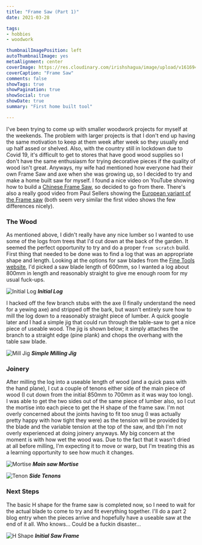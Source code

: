 ```yaml
---
title: "Frame Saw (Part 1)"
date: 2021-03-28

tags:
- hobbies
- woodwork

thumbnailImagePosition: left
autoThumbnailImage: yes
metaAlignment: center
coverImage: https://res.cloudinary.com/irishshagua/image/upload/v1616940436/blog/frame-saw/IMG_20210327_114502_zwuqrd.jpg
coverCaption: "Frame Saw"
comments: false
showTags: true
showPagination: true
showSocial: true
showDate: true
summary: "First home built tool"

---
```


I've been trying to come up with smaller woodwork projects for myself at the weekends. The problem with larger projects is that I don't end up having the same motivation to keep at them week after week so they usually end up half assed or shelved. Also, with the country still in lockdown due to Covid 19, it's difficult to get to stores that have good wood supplies so I don't have the same enthusiasm for trying decorative pieces if the quality of wood isn't great. Anyways, my wife had mentioned how everyone had their own Frame Saw and axe when she was growing up, so I decided to try and make a home built saw for myself. I found a nice video on YouTube showing how to build a [Chinese Frame Saw], so decided to go from there. There's also a really good video from Paul Sellers showing the [European variant of the Frame saw] (both seem very similar the first video shows the few differences nicely).

### The Wood
As mentioned above, I didn't really have any nice lumber so I wanted to use some of the logs from trees that I'd cut down at the back of the garden. It seemed the perfect opportunity to try and do a proper `from scratch` build. First thing that needed to be done was to find a log that was an appropriate shape and length. Looking at the options for saw blades from the [Fine Tools website], I'd picked a saw blade length of 600mm, so I wanted a log about 800mm in length and reasonably straight to give me enough room for my usual fuck-ups.    

![Initial Log]
**_Initial Log_**

I hacked off the few branch stubs with the axe (I finally understand the need for a yewing axe) and stripped off the bark, but wasn't entirely sure how to mill the log down to a reasonably straight piece of lumber. A quick google later and I had a simple jig that could run through the table-saw to get a nice piece of useable wood. The jig is shown below; it simply attaches the branch to a straight edge (pine plank) and chops the overhang with the table saw blade.

![Mill Jig]
**_Simple Milling Jig_**

### Joinery
After milling the log into a useable length of wood (and a quick pass with the hand plane), I cut a couple of tenons either side of the main piece of wood (I cut down from the initial 850mm to 700mm as it was way too long). I was able to get the two sides out of the same piece of lumber also, so I cut the mortise into each piece to get the H shape of the frame saw. I'm not overly concerned about the joints having to fit too snug (I was actually pretty happy with how tight they were) as the tension will be provided by the blade and the variable tension at the top of the saw, and tbh I'm not overly experienced at doing joinery anyways. My big concern at the moment is with how wet the wood was. Due to the fact that it wasn't dried at all before milling, I'm expecting it to move or warp, but I'm treating this as a learning opportunity to see how much it changes.

![Mortise]
**_Main saw Mortise_**

![Tenon]
**_Side Tenons_**

### Next Steps
The basic H shape for the frame saw is completed now, so I need to wait for the actual blade to come to try and fit everything together. I'll do a part 2 blog entry when the pieces arrive and hopefully have a useable saw at the end of it all. Who knows... Could be a fuckin disaster...

![H Shape]
**_Initial Saw Frame_**

<!-- Web Links -->
[Chinese Frame Saw]: https://www.youtube.com/watch?v=33THmn0aHic
[European variant of the Frame saw]: https://www.youtube.com/watch?v=Z4LohjmskEk
[Fine tools website]: https://www.fine-tools.com/gestell.html

<!-- Images -->
[Initial Log]: https://res.cloudinary.com/irishshagua/image/upload/v1616940436/blog/frame-saw/IMG_20210327_101402_zuskph.jpg
[Mill Jig]: https://res.cloudinary.com/irishshagua/image/upload/v1616940436/blog/frame-saw/IMG_20210327_113149_frrmjp.jpg
[Mortise]: https://res.cloudinary.com/irishshagua/image/upload/v1616940436/blog/frame-saw/IMG_20210327_135713_gpsr2z.jpg
[Tenon]: https://res.cloudinary.com/irishshagua/image/upload/v1616940437/blog/frame-saw/IMG_20210328_135832_tyx2o4.jpg
[H Shape]: https://res.cloudinary.com/irishshagua/image/upload/v1616940437/blog/frame-saw/IMG_20210328_140959_a8ncwk.jpg